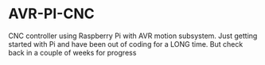 # AVR-PI-CNC
CNC controller using Raspberry Pi with AVR motion subsystem.
Just getting started with Pi and have been out of coding for a LONG time.
But check back in a couple of weeks for progress
